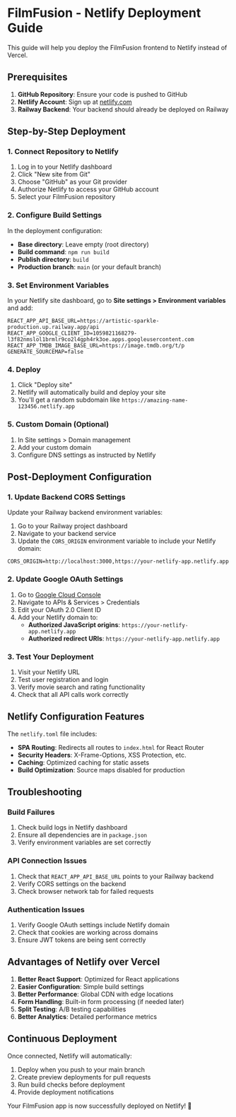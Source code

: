 # FilmFusion - Netlify Deployment Guide

This guide will help you deploy the FilmFusion frontend to Netlify instead of Vercel.

## Prerequisites

1. **GitHub Repository**: Ensure your code is pushed to GitHub
2. **Netlify Account**: Sign up at [netlify.com](https://netlify.com)
3. **Railway Backend**: Your backend should already be deployed on Railway

## Step-by-Step Deployment

### 1. Connect Repository to Netlify

1. Log in to your Netlify dashboard
2. Click "New site from Git"
3. Choose "GitHub" as your Git provider
4. Authorize Netlify to access your GitHub account
5. Select your FilmFusion repository

### 2. Configure Build Settings

In the deployment configuration:

- **Base directory**: Leave empty (root directory)
- **Build command**: `npm run build`
- **Publish directory**: `build`
- **Production branch**: `main` (or your default branch)

### 3. Set Environment Variables

In your Netlify site dashboard, go to **Site settings > Environment variables** and add:

```
REACT_APP_API_BASE_URL=https://artistic-sparkle-production.up.railway.app/api
REACT_APP_GOOGLE_CLIENT_ID=1059821168279-l3f82nmslol1brmlr9co2l4gph4rk3oe.apps.googleusercontent.com
REACT_APP_TMDB_IMAGE_BASE_URL=https://image.tmdb.org/t/p
GENERATE_SOURCEMAP=false
```

### 4. Deploy

1. Click "Deploy site"
2. Netlify will automatically build and deploy your site
3. You'll get a random subdomain like `https://amazing-name-123456.netlify.app`

### 5. Custom Domain (Optional)

1. In Site settings > Domain management
2. Add your custom domain
3. Configure DNS settings as instructed by Netlify

## Post-Deployment Configuration

### 1. Update Backend CORS Settings

Update your Railway backend environment variables:

1. Go to your Railway project dashboard
2. Navigate to your backend service
3. Update the `CORS_ORIGIN` environment variable to include your Netlify domain:

```
CORS_ORIGIN=http://localhost:3000,https://your-netlify-app.netlify.app
```

### 2. Update Google OAuth Settings

1. Go to [Google Cloud Console](https://console.cloud.google.com/)
2. Navigate to APIs & Services > Credentials
3. Edit your OAuth 2.0 Client ID
4. Add your Netlify domain to:
   - **Authorized JavaScript origins**: `https://your-netlify-app.netlify.app`
   - **Authorized redirect URIs**: `https://your-netlify-app.netlify.app`

### 3. Test Your Deployment

1. Visit your Netlify URL
2. Test user registration and login
3. Verify movie search and rating functionality
4. Check that all API calls work correctly

## Netlify Configuration Features

The `netlify.toml` file includes:

- **SPA Routing**: Redirects all routes to `index.html` for React Router
- **Security Headers**: X-Frame-Options, XSS Protection, etc.
- **Caching**: Optimized caching for static assets
- **Build Optimization**: Source maps disabled for production

## Troubleshooting

### Build Failures

1. Check build logs in Netlify dashboard
2. Ensure all dependencies are in `package.json`
3. Verify environment variables are set correctly

### API Connection Issues

1. Check that `REACT_APP_API_BASE_URL` points to your Railway backend
2. Verify CORS settings on the backend
3. Check browser network tab for failed requests

### Authentication Issues

1. Verify Google OAuth settings include Netlify domain
2. Check that cookies are working across domains
3. Ensure JWT tokens are being sent correctly

## Advantages of Netlify over Vercel

1. **Better React Support**: Optimized for React applications
2. **Easier Configuration**: Simple build settings
3. **Better Performance**: Global CDN with edge locations
4. **Form Handling**: Built-in form processing (if needed later)
5. **Split Testing**: A/B testing capabilities
6. **Better Analytics**: Detailed performance metrics

## Continuous Deployment

Once connected, Netlify will automatically:

1. Deploy when you push to your main branch
2. Create preview deployments for pull requests
3. Run build checks before deployment
4. Provide deployment notifications

Your FilmFusion app is now successfully deployed on Netlify! 🎉
